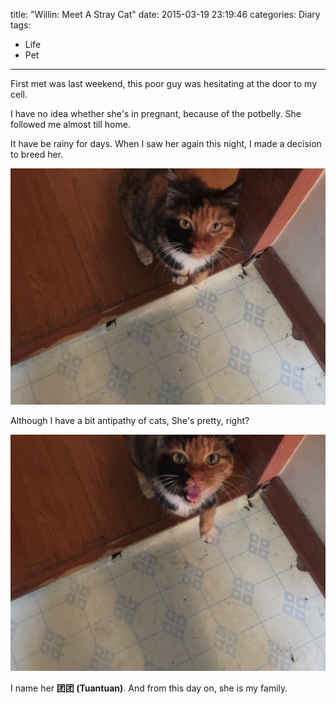 title: "Willin: Meet A Stray Cat"
date: 2015-03-19 23:19:46
categories: Diary
tags:
- Life
- Pet
---

First met was last weekend, this poor guy was hesitating at the door to my cell.

I have no idea whether she's in pregnant, because of the potbelly. She followed me almost till home.

It have be rainy for days. When I saw her again this night, I made a decision to breed her.

![pussy cat](/images/2015/cat.png)

Although I have a bit antipathy of cats, She's pretty, right?

![pussy cat](/images/2015/cat2.png)

I name her **团团 (Tuantuan)**. And from this day on, she is my family.

